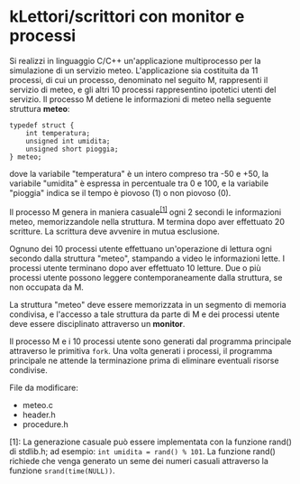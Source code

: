 kLettori/scrittori con monitor e processi
========================================

Si realizzi in linguaggio C/C++ un'applicazione multiprocesso per la
simulazione di un servizio meteo. L'applicazione sia costituita da 11
processi, di cui un processo, denominato nel seguito M, rappresenti il
servizio di meteo, e gli altri 10 processi rappresentino ipotetici
utenti del servizio. Il processo M detiene le informazioni di meteo
nella seguente struttura **meteo**:

    typedef struct {
        int temperatura;
        unsigned int umidita;
        unsigned short pioggia;
    } meteo;

dove la variabile "temperatura" è un intero compreso tra -50 e +50, la
variabile "umidita" è espressa in percentuale tra 0 e 100, e la
variabile "pioggia" indica se il tempo è piovoso (1) o non piovoso (0).

Il processo M genera in maniera casuale<sup>[\[1\]](#footnote1)</sup> ogni 2 secondi le
informazioni meteo, memorizzandole nella struttura. M termina dopo aver
effettuato 20 scritture. La scrittura deve avvenire in mutua esclusione.

Ognuno dei 10 processi utente effettuano un'operazione di lettura ogni
secondo dalla struttura "meteo", stampando a video le informazioni
lette. I processi utente terminano dopo aver effettuato 10 letture. Due
o più processi utente possono leggere contemporaneamente dalla
struttura, se non occupata da M.

La struttura "meteo" deve essere memorizzata in un segmento di memoria
condivisa, e l'accesso a tale struttura da parte di M e dei processi
utente deve essere disciplinato attraverso un **monitor**.

Il processo M e i 10 processi utente sono generati dal programma
principale attraverso le primitiva `fork`. Una volta generati i
processi, il programma principale ne attende la terminazione prima di
eliminare eventuali risorse condivise.

File da modificare:
- meteo.c
- header.h
- procedure.h

<a name="footnote1">[1]</a>: La generazione casuale può essere implementata con la funzione
    rand() di stdlib.h; ad esempio: `int umidita = rand() % 101`. La
    funzione rand() richiede che venga generato un seme dei numeri
    casuali attraverso la funzione `srand(time(NULL))`.
